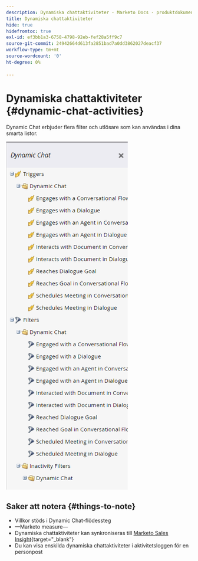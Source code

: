 ```yaml
---
description: Dynamiska chattaktiviteter - Marketo Docs - produktdokumentation
title: Dynamiska chattaktiviteter
hide: true
hidefromtoc: true
exl-id: ef3bb1a3-6758-4798-92eb-fef28a5ff9c7
source-git-commit: 24942664d613fa2851bad7a0dd3862027deacf37
workflow-type: tm+mt
source-wordcount: '0'
ht-degree: 0%

---
```


# Dynamiska chattaktiviteter {#dynamic-chat-activities}

Dynamic Chat erbjuder flera filter och utlösare som kan användas i dina smarta listor.

![](assets/dynamic-chat-activities-1.png)

## Saker att notera {#things-to-note}

* Villkor stöds i Dynamic Chat-flödessteg
* —Marketo measure—
* Dynamiska chattaktiviteter kan synkroniseras till [Marketo Sales Insight](/help/marketo/product-docs/marketo-sales-insight/msi-for-salesforce/features/dynamic-chat-integration.md){target=&quot;_blank&quot;}
* Du kan visa enskilda dynamiska chattaktiviteter i aktivitetsloggen för en personpost
